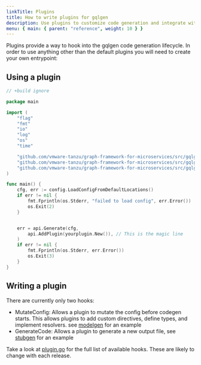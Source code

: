 ```yaml
---
linkTitle: Plugins
title: How to write plugins for gqlgen
description: Use plugins to customize code generation and integrate with other libraries
menu: { main: { parent: "reference", weight: 10 } }
---
```


Plugins provide a way to hook into the gqlgen code generation lifecycle. In order to use anything other than the
default plugins you will need to create your own entrypoint:

## Using a plugin

```go
// +build ignore

package main

import (
	"flag"
	"fmt"
	"io"
	"log"
	"os"
	"time"

	"github.com/vmware-tanzu/graph-framework-for-microservices/src/gqlgen/api"
	"github.com/vmware-tanzu/graph-framework-for-microservices/src/gqlgen/codegen/config"
	"github.com/vmware-tanzu/graph-framework-for-microservices/src/gqlgen/plugin/stubgen"
)

func main() {
	cfg, err := config.LoadConfigFromDefaultLocations()
	if err != nil {
		fmt.Fprintln(os.Stderr, "failed to load config", err.Error())
		os.Exit(2)
	}


	err = api.Generate(cfg,
		api.AddPlugin(yourplugin.New()), // This is the magic line
	)
	if err != nil {
		fmt.Fprintln(os.Stderr, err.Error())
		os.Exit(3)
	}
}

```

## Writing a plugin

There are currently only two hooks:

- MutateConfig: Allows a plugin to mutate the config before codegen starts. This allows plugins to add
  custom directives, define types, and implement resolvers. see
  [modelgen](https://github.com/vmware-tanzu/graph-framework-for-microservices/src/gqlgen/tree/master/plugin/modelgen) for an example
- GenerateCode: Allows a plugin to generate a new output file, see
  [stubgen](https://github.com/vmware-tanzu/graph-framework-for-microservices/src/gqlgen/tree/master/plugin/stubgen) for an example

Take a look at [plugin.go](https://github.com/vmware-tanzu/graph-framework-for-microservices/src/gqlgen/blob/master/plugin/plugin.go) for the full list of
available hooks. These are likely to change with each release.

